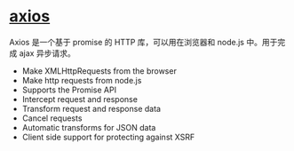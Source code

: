 # [axios](https://github.com/axios/axios)

Axios 是一个基于 promise 的 HTTP 库，可以用在浏览器和 node.js 中。用于完成 ajax 异步请求。

- Make XMLHttpRequests from the browser
- Make http requests from node.js
- Supports the Promise API
- Intercept request and response
- Transform request and response data
- Cancel requests
- Automatic transforms for JSON data
- Client side support for protecting against XSRF
